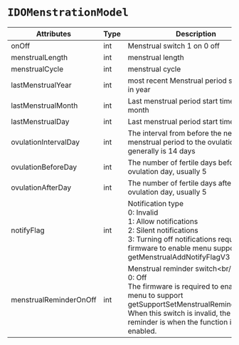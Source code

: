 # `IDOMenstrationModel`

| Attributes | Type | Description |
| ----------------------- | -------- | ------------------------------------------------------------ |
| onOff | int | Menstrual switch 1 on 0 off |
| menstrualLength | int | menstrual length |
| menstrualCycle | int | menstrual cycle |
| lastMenstrualYear | int | most recent Menstrual period start time in year | 
 | lastMenstrualMonth | int | Last menstrual period start time in month | 
| lastMenstrualDay | int | Last menstrual period start time in day | 
| ovulationIntervalDay | int | The interval from before the next menstrual period to the ovulation day, generally is 14 days |
| ovulationBeforeDay | int | The number of fertile days before ovulation day, usually 5 |
| ovulationAfterDay | int | The number of fertile days after ovulation day, usually 5 |
| notifyFlag | int | Notification type<br />0: Invalid<br/>1: Allow notifications<br/>2: Silent notifications<br/>3: Turning off notifications requires firmware to enable menu support getMenstrualAddNotifyFlagV3 |
| menstrualReminderOnOff | int | Menstrual reminder switch<br/ >1: On<br/>0: Off<br/>The firmware is required to enable the menu to support getSupportSetMenstrualReminderOnOff. When this switch is invalid, the default reminder is when the function is enabled. |

